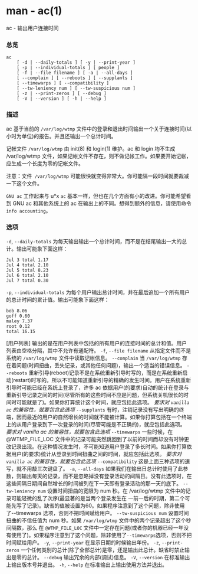 # man - ac(1)

ac - 输出用户连接时间

### 总览
```
ac
	[ -d | --daily-totals ] [ -y | --print-year ]
	[ -p | --individual-totals ] [ people ]
	[ -f | --file filename ] [ -a | --all-days ]
	[ --complain ] [ --reboots ] [ --supplants ]
	[ --timewarps ] [ --compatibility ]
	[ --tw-leniency num ] [ --tw-suspicious num ]
	[ -z | --print-zeros ] [ --debug ]
	[ -V | --version ] [ -h | --help ]
```
### 描述
ac 基于当前的 `/var/log/wtmp` 文件中的登录和退出时间输出一个关于连接时间(以小时为单位)的报告。并且还输出一个总计时间。

记帐文件 `/var/log/wtmp` 由 init(8) 和 login(1) 维护。ac 和 login 均不生成 /var/log/wtmp 文件，如果记帐文件不存在，则不做记帐工作。如果要开始记帐，应生成一个长度为零的记帐文件。

注意：文件` /var/log/wtmp` 可能很快就变得非常大。你可能隔一段时间就要裁减一下这个文件。

`GNU ac` 工作起来与 u*x `ac` 基本一样，但也在几个方面有小的改进。你可能希望看到 GNU ac 和其他系统上的 ac 在输出上的不同。想得到额外的信息，请使用命令`info accounting`。

### 选项

`-d`, `--daily-totals`
为每天输出输出一个总计时间，而不是在结尾输出一大的总计。输出可能象下面这样： 

```
Jul 3 total 1.17 
Jul 4 total 2.10 
Jul 5 total 8.23 
Jul 6 total 2.10 
Jul 7 total 0.30
```
`-p`, `--individual-totals`
为每个用户输出总计时间，并在最后追加一个所有用户的总计时间的累计值。输出可能象下面这样： 

```
bob 8.06 
goff 0.60 
maley 7.37 
root 0.12 
total 16.15
```
[用户列表]
输出的是在用户列表中包括的所有用户的连接时间的总计和值。用户列表由空格分隔，其中不允许有通配符。
`-f`, `--file filename`
从指定文件而不是系统的 `/var/log/wtmp` 文件中读取记帐信息。
`--complain`
当 `/var/log/wtmp` 存在着问题(时间扭曲，丢失记录，或其他任何问题)，输出一个适当的错误信息。
`--reboots`
重新引导(reboot)记录不是在系统重新引导时写的，而是在系统重新启动(restart)时写的。所以不可能知道重新引导的精确的发生时间。用户在系统重新引导时可能已经在系统上登录了，许多 ac 依据用户(的要求)自动的统计在登录与重新引导记录之间的时间(尽管所有的这些时间不应是问题，但系统关机很长的时间时可能就是了)。如果你打算统计这个时间，就应包括此选项。 
*要求对 `vanilla ac` 的兼容性，就要包含此选项*
`--supplants`
有时，注销记录没有写出明确的终端，因而最近的用户的自然增长的时间就不能被计算。如果你打算包括在一个终端上的从用户登录到下一次登录的时间(尽管可能是不正确的)，就应包括此选项。 
*要求对 vanilla ac 的兼容性，就要包含此选项*
`--timewarps`
一些时候，在 @WTMP_FILE_LOC 文件中的记录可能突然跳回到了以前的时间而却没有时钟更改记录出现。在这种情况发生时，不可能知道用户登录了多长时间。如果你打算依据用户(的要求)统计从登录到时间扭曲之间的时间，就应包括此选项。 *要求对 `vanilla ac`  的兼容性，就要包含此选项*
`--compatibility`
这是上面三种选项的速写，就不用敲三次键盘了。
`-a`, `--all-days`
如果我们在输出日总计时使用了此参数，则输出每天的记录，而不是忽略掉没有登录活动的间隔日。没有此选项时，在这些间隔日期间自然增长的时间被列在下一天即有登录活动的那一天的底下。
`--tw-leniency num`
设置时间扭曲的宽限为 num 秒。在 /var/log/wtmp 文件中的记录可能轻微的乱了次序(最显著的是当两个登录发生在 
一前一后的时期，第二个可能先写了记录)。缺省的值被设置为60。如果程序注意到了这个问题，除非使用了--timewarps 选项，否则不把时间赋给用户。
`--tw-suspicious num`
设置时间扭曲的不信任值为 num 秒。如果 `/var/log/wtmp` 文件中的两个记录超出了这个秒间隔数，那么 在 `@WTMP_FILE_LOC` 文件中一定存在问题(或者你的机器已经一年没有使用了)。如果程序注意到了这个问题，除非使用了`--timewarps`选项，否则不把时间赋给用户。
`-y`, `--print-year`
在显示日期的时候输出年份。
`-z`, `--print-zeros`
一个任何类别的总计(除了全部总计)是零，还是输出此总计。缺省时禁止输出是零的总计。
`--debug`
输出冗余的内部(调试)信息。
`-V`, `--version`
在标准输出上输出版本号并退出。
`-h`, `--help`
在标准输出上输出使用方法并退出。

